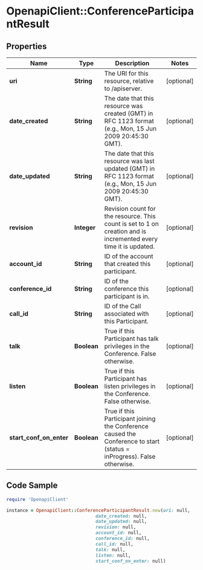 # OpenapiClient::ConferenceParticipantResult

## Properties

Name | Type | Description | Notes
------------ | ------------- | ------------- | -------------
**uri** | **String** | The URI for this resource, relative to /apiserver. | [optional] 
**date_created** | **String** | The date that this resource was created (GMT) in RFC 1123 format (e.g., Mon, 15 Jun 2009 20:45:30 GMT). | [optional] 
**date_updated** | **String** | The date that this resource was last updated (GMT) in RFC 1123 format (e.g., Mon, 15 Jun 2009 20:45:30 GMT). | [optional] 
**revision** | **Integer** | Revision count for the resource. This count is set to 1 on creation and is incremented every time it is updated. | [optional] 
**account_id** | **String** | ID of the account that created this participant. | [optional] 
**conference_id** | **String** | ID of the conference this participant is in. | [optional] 
**call_id** | **String** | ID of the Call associated with this Participant. | [optional] 
**talk** | **Boolean** | True if this Participant has talk privileges in the Conference. False otherwise. | [optional] 
**listen** | **Boolean** | True if this Participant has listen privileges in the Conference. False otherwise. | [optional] 
**start_conf_on_enter** | **Boolean** | True if this Participant joining the Conference caused the Conference to start (status &#x3D; inProgress). False otherwise. | [optional] 

## Code Sample

```ruby
require 'OpenapiClient'

instance = OpenapiClient::ConferenceParticipantResult.new(uri: null,
                                 date_created: null,
                                 date_updated: null,
                                 revision: null,
                                 account_id: null,
                                 conference_id: null,
                                 call_id: null,
                                 talk: null,
                                 listen: null,
                                 start_conf_on_enter: null)
```


